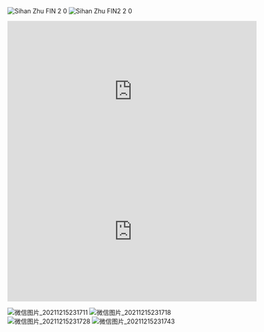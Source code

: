 ![Sihan Zhu FIN 2 0](https://user-images.githubusercontent.com/90564579/146211164-d2529c8c-31b9-40e0-a829-cac252aafd6b.png)
![Sihan Zhu FIN2 2 0](https://user-images.githubusercontent.com/90564579/146211183-4ca47b4b-6226-4ce3-8030-b2d71421f537.png)
<iframe width="560" height="315" src="https://www.youtube.com/embed/BhpJhmRDTrI" title="YouTube video player" frameborder="0" allow="accelerometer; autoplay; clipboard-write; encrypted-media; gyroscope; picture-in-picture" allowfullscreen></iframe>
<iframe width="560" height="315" src="https://www.youtube.com/embed/H5kMqNGi_-k" title="YouTube video player" frameborder="0" allow="accelerometer; autoplay; clipboard-write; encrypted-media; gyroscope; picture-in-picture" allowfullscreen></iframe>

![微信图片_20211215231711](https://user-images.githubusercontent.com/90564579/146213817-c6d9b41e-1f64-4261-9491-fea7177af812.jpg)
![微信图片_20211215231718](https://user-images.githubusercontent.com/90564579/146213849-7b34efb6-d5e6-431a-8042-a3e225d745a0.jpg)
![微信图片_20211215231728](https://user-images.githubusercontent.com/90564579/146213862-becf5861-9c38-4b93-a9a5-f622f322ced6.jpg)
![微信图片_20211215231743](https://user-images.githubusercontent.com/90564579/146213879-1039f195-b425-42d1-98a6-42134a8c18be.jpg)
